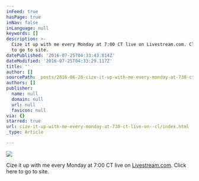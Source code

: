 ```yaml
---
inFeed: true
hasPage: true
inNav: false
inLanguage: null
keywords: []
description: >-
  Cize it up with me every Monday at 7:00 CT live on Livestream.com. Click here
  to go to site. 
datePublished: '2016-07-25T04:33:43.814Z'
dateModified: '2016-07-25T04:33:29.117Z'
title: ''
author: []
sourcePath: _posts/2016-06-28-cize-it-up-with-me-every-monday-at-730-ct-live-on--cl.md
authors: []
publisher:
  name: null
  domain: null
  url: null
  favicon: null
via: {}
starred: true
url: cize-it-up-with-me-every-monday-at-730-ct-live-on--cl/index.html
_type: Article

---
```

![](https://the-grid-user-content.s3-us-west-2.amazonaws.com/069045c4-4f16-4664-81d7-d70c09301c31.png)

Cize it up with me every Monday at 7:00 CT live on [Livestream.com][0]. Click here to go to site. 

[0]: http://livestream.com/accounts/11250434